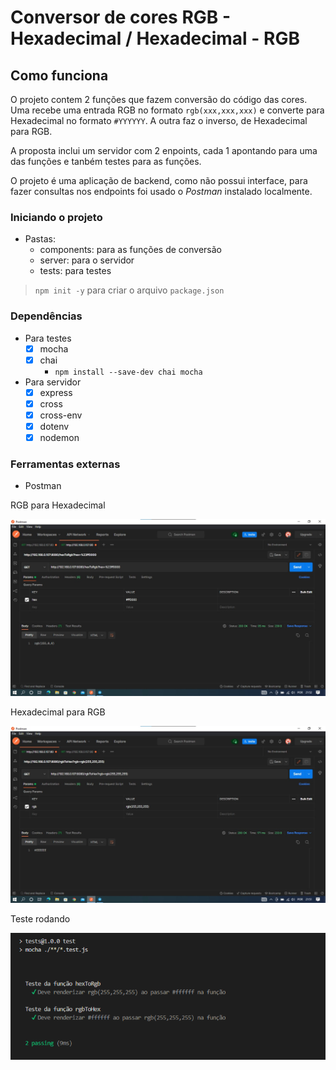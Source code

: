 # Conversor de cores RGB - Hexadecimal / Hexadecimal - RGB

## Como funciona
O projeto contem 2 funções que fazem conversão do código das cores. Uma recebe uma entrada RGB no formato `rgb(xxx,xxx,xxx)` e converte para Hexadecimal no formato `#YYYYYY`. A outra faz o inverso, de Hexadecimal para RGB.

A proposta inclui um servidor com 2 enpoints, cada 1 apontando para uma das funções e tanbém testes para as funções.

O projeto é uma aplicação de backend, como não possui interface, para fazer consultas nos endpoints foi usado o *Postman* instalado localmente.

### Iniciando o projeto
- Pastas:
  - components: para as funções de conversão
  - server: para o servidor
  - tests: para testes


> `npm init -y` para criar o arquivo `package.json`

### Dependências
- Para testes
  - [x] mocha 
  - [x] chai
    - ` npm install --save-dev chai mocha `


- Para servidor
  - [x] express
  - [x] cross
  - [x] cross-env
  - [x] dotenv
  - [x] nodemon

### Ferramentas externas
- Postman

RGB para Hexadecimal

![](./conversorCores/imgs/convert-rgb.jpg)

Hexadecimal para RGB

![](./conversorCores/imgs/converte-hex.jpg)


Teste rodando

![](conversorCores/imgs/teste.png)